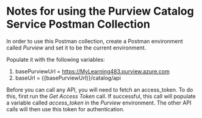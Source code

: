 # Notes for using the Purview Catalog Service Postman Collection

In order to use this Postman collection, create a Postman environment called _Purview_ and set it to be the current environment.

Populate it with the following variables:

1. basePurviewUrl = https://MyLearning483.purview.azure.com
1. baseUrl = {{basePurviewUrl}}/catalog/api

Before you can call any API, you will need to fetch an access_token. To do this, first run the _*Get Access Token*_ call. If successful, this call will populate a variable called *access_token* in the _Purview_ environment. The other API calls will then use this token for authentication.
